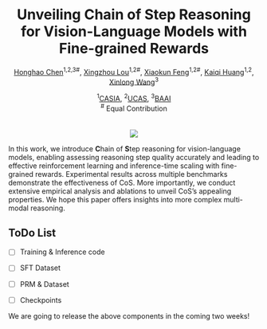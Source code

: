 <div align="center">

<h1>Unveiling Chain of Step Reasoning for Vision-Language Models with Fine-grained Rewards</h1>

[Honghao Chen](https://scholar.google.com.hk/citations?user=j_yFqlsAAAAJ&hl=zh-CN)<sup>1,2,3#</sup>, [Xingzhou Lou](https://scholar.google.com.hk/citations?hl=zh-CN&user=vqrGnsQAAAAJ)<sup>1,2#</sup>, [Xiaokun Feng](https://scholar.google.com.hk/citations?hl=zh-CN&user=NqXtIPIAAAAJ)<sup>1,2#</sup>, [Kaiqi Huang](https://scholar.google.com.hk/citations?hl=zh-CN&user=caQ-OmYAAAAJ)<sup>1,2</sup>, [Xinlong Wang](https://scholar.google.com/citations?hl=zh-CN&user=DPz0DjYAAAAJ&view_op=list_works&sortby=pubdate/)<sup>3</sup>

<sup>1</sup>[CASIA](http://english.ia.cas.cn/), <sup>2</sup>[UCAS](https://english.ucas.ac.cn/), <sup>3</sup>[BAAI](https://www.baai.ac.cn/english.html)<br><sup>#</sup> Equal Contribution <br>
<br><br><image src="assets/framework3.pdf"/>

</div>

In this work, we introduce **C**hain of **S**tep reasoning for vision-language models, enabling assessing reasoning step quality accurately and leading to effective reinforcement learning and inference-time scaling with fine-grained rewards. Experimental results across multiple benchmarks demonstrate the effectiveness of CoS. More importantly, we conduct extensive empirical analysis and ablations to unveil CoS’s appealing properties. We hope this paper offers insights into more complex multi-modal reasoning.



## ToDo List 

- [ ] Training & Inference code
- [ ] SFT Dataset
- [ ] PRM & Dataset
- [ ] Checkpoints

 

We are going to release the above components in the coming two weeks!
